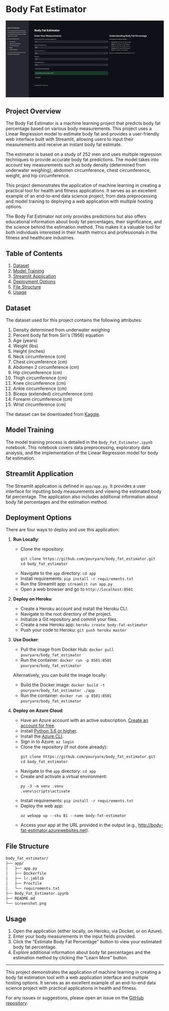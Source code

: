 # Body Fat Estimator

![Application Screenshot](screenshot.png)

## Project Overview

The Body Fat Estimator is a machine learning project that predicts body fat percentage based on various body measurements. This project uses a Linear Regression model to estimate body fat and provides a user-friendly web interface built with Streamlit, allowing users to input their measurements and receive an instant body fat estimate.

The estimator is based on a study of 252 men and uses multiple regression techniques to provide accurate body fat predictions. The model takes into account key measurements such as body density (determined from underwater weighing), abdomen circumference, chest circumference, weight, and hip circumference.

This project demonstrates the application of machine learning in creating a practical tool for health and fitness applications. It serves as an excellent example of an end-to-end data science project, from data preprocessing and model training to deploying a web application with multiple hosting options.

The Body Fat Estimator not only provides predictions but also offers educational information about body fat percentages, their significance, and the science behind the estimation method. This makes it a valuable tool for both individuals interested in their health metrics and professionals in the fitness and healthcare industries.

## Table of Contents

1. [Dataset](#dataset)
2. [Model Training](#model-training)
3. [Streamlit Application](#streamlit-application)
4. [Deployment Options](#deployment-options)
5. [File Structure](#file-structure)
6. [Usage](#usage)

## Dataset

The dataset used for this project contains the following attributes:

1. Density determined from underwater weighing
2. Percent body fat from Siri's (1956) equation
3. Age (years)
4. Weight (lbs)
5. Height (inches)
6. Neck circumference (cm)
7. Chest circumference (cm)
8. Abdomen 2 circumference (cm)
9. Hip circumference (cm)
10. Thigh circumference (cm)
11. Knee circumference (cm)
12. Ankle circumference (cm)
13. Biceps (extended) circumference (cm)
14. Forearm circumference (cm)
15. Wrist circumference (cm)

The dataset can be downloaded from [Kaggle](https://www.kaggle.com/fedesoriano/body-fat-prediction-dataset).

## Model Training

The model training process is detailed in the `Body_Fat_Estimator.ipynb` notebook. This notebook covers data preprocessing, exploratory data analysis, and the implementation of the Linear Regression model for body fat estimation.

## Streamlit Application

The Streamlit application is defined in `app/app.py`. It provides a user interface for inputting body measurements and viewing the estimated body fat percentage. The application also includes additional information about body fat percentages and the estimation method.

## Deployment Options

There are four ways to deploy and use this application:

1. **Run Locally**:
   - Clone the repository:
     ```
     git clone https://github.com/pouryare/body_fat_estimator.git
     cd body_fat_estimator
     ```
   - Navigate to the `app` directory: `cd app`
   - Install requirements: `pip install -r requirements.txt`
   - Run the Streamlit app: `streamlit run app.py`
   - Open a web browser and go to `http://localhost:8501`

2. **Deploy on Heroku**:
   - Create a Heroku account and install the Heroku CLI.
   - Navigate to the root directory of the project.
   - Initialize a Git repository and commit your files.
   - Create a new Heroku app: `heroku create body-fat-estimator`
   - Push your code to Heroku: `git push heroku master`

3. **Use Docker**:
   - Pull the image from Docker Hub: `docker pull pouryare/body_fat_estimator`
   - Run the container: `docker run -p 8501:8501 pouryare/body_fat_estimator`

   Alternatively, you can build the image locally:
   - Build the Docker image: `docker build -t pouryare/body_fat_estimator ./app`
   - Run the container: `docker run -p 8501:8501 pouryare/body_fat_estimator`

4. **Deploy on Azure Cloud**:
   - Have an Azure account with an active subscription. [Create an account for free](https://azure.microsoft.com/free/?ref=microsoft.com&utm_source=microsoft.com&utm_medium=docs&utm_campaign=visualstudio).
   - Install [Python 3.6 or higher](https://www.python.org/downloads/).
   - Install the [Azure CLI](https://docs.microsoft.com/en-us/cli/azure/install-azure-cli).
   - Sign in to Azure: `az login`
   - Clone the repository (if not done already):
     ```
     git clone https://github.com/pouryare/body_fat_estimator.git
     cd body_fat_estimator
     ```
   - Navigate to the `app` directory: `cd app`
   - Create and activate a virtual environment:
     ```
     py -3 -m venv .venv
     .venv\scripts\activate
     ```
   - Install requirements: `pip install -r requirements.txt`
   - Deploy the web app:
     ```
     az webapp up --sku B1 --name body-fat-estimator
     ```
   - Access your app at the URL provided in the output (e.g., http://body-fat-estimator.azurewebsites.net).

## File Structure

```
body_fat_estimator/
├── app/
│   ├── app.py
│   ├── Dockerfile
│   ├── lr.joblib
│   ├── Procfile
│   └── requirements.txt
├── Body_Fat_Estimator.ipynb
├── README.md
└── screenshot.png
```

## Usage

1. Open the application (either locally, on Heroku, via Docker, or on Azure).
2. Enter your body measurements in the input fields provided.
3. Click the "Estimate Body Fat Percentage" button to view your estimated body fat percentage.
4. Explore additional information about body fat percentages and the estimation method by clicking the "Learn More" button.

---

This project demonstrates the application of machine learning in creating a body fat estimation tool with a web application interface and multiple hosting options. It serves as an excellent example of an end-to-end data science project with practical applications in health and fitness.

For any issues or suggestions, please open an issue on the [GitHub repository](https://github.com/pouryare/body_fat_estimator).
